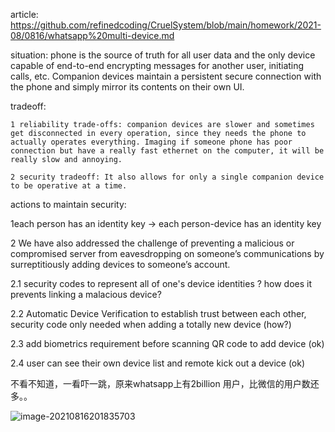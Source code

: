article: https://github.com/refinedcoding/CruelSystem/blob/main/homework/2021-08/0816/whatsapp%20multi-device.md

situation:   phone is the source of truth for all user data and the only device capable of end-to-end encrypting messages for another user, initiating calls, etc. Companion devices maintain a persistent secure connection with the phone and simply mirror its contents on their own UI.

tradeoff:

    1 reliability trade-offs: companion devices are slower and sometimes get disconnected in every operation, since they needs the phone to actually operates everything. Imaging if someone phone has poor connection but have a really fast ethernet on the computer, it will be really slow and annoying.

    2 security tradeoff: It also allows for only a single companion device to be operative at a time. 

actions to maintain security: 

1each person has an identity key -> each person-device has an identity key

2 We have also addressed the challenge of preventing a malicious or compromised server from eavesdropping on someone’s communications by surreptitiously adding devices to someone’s account.

2.1 security codes to represent all of one's device identities ? how does it prevents linking a malacious device? 

2.2 Automatic Device Verification to establish trust between each other, security code only needed when adding a totally new device (how?)

2.3 add biometrics requirement before scanning QR code to add device (ok) 

2.4 user can see their own device list and remote kick out a device (ok)



不看不知道，一看吓一跳，原来whatsapp上有2billion 用户，比微信的用户数还多。。

![image-20210816201835703](https://tva1.sinaimg.cn/large/008i3skNgy1gtjm9vadd0j610t0u0abw02.jpg)
